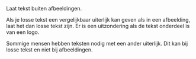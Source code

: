 <!-- @license CC0-1.0 -->

Laat tekst buiten afbeeldingen.

Als je losse tekst een vergelijkbaar uiterlijk kan geven als in een afbeelding, laat het dan losse tekst zijn. Er is een uitzondering als de tekst onderdeel is van een logo.

Sommige mensen hebben teksten nodig met een ander uiterlijk. Dit kan bij losse tekst en niet bij afbeeldingen.
